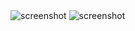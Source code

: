 <img src="https://raw.githubusercontent.com/hoangminh281/2048-game-written-by-Java/master/image_1.png" alt="screenshot"/>
<img src="https://raw.githubusercontent.com/hoangminh281/2048-game-written-by-Java/master/image_2.png" alt="screenshot"/>
